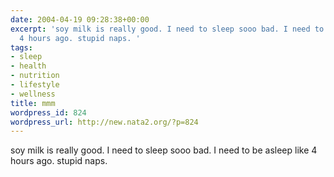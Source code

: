 ```yaml
---
date: 2004-04-19 09:28:38+00:00
excerpt: 'soy milk is really good. I need to sleep sooo bad. I need to be asleep like
  4 hours ago. stupid naps. '
tags:
- sleep
- health
- nutrition
- lifestyle
- wellness
title: mmm
wordpress_id: 824
wordpress_url: http://new.nata2.org/?p=824
---
```


soy milk is really good. I need to sleep sooo bad. I need to be asleep like 4 hours ago. stupid naps.